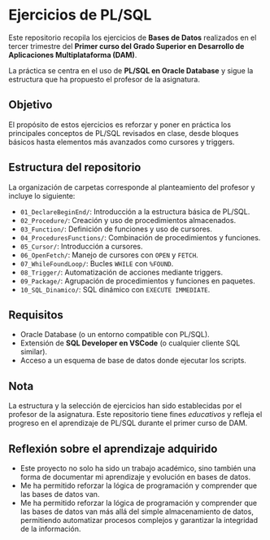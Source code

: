 # Ejercicios de PL/SQL

Este repositorio recopila los ejercicios de **Bases de Datos** realizados en el tercer trimestre del **Primer curso del Grado Superior en Desarrollo de Aplicaciones Multiplataforma (DAM)**.

La práctica se centra en el uso de **PL/SQL en Oracle Database** y sigue la estructura que ha propuesto el profesor de la asignatura.

## Objetivo

El propósito de estos ejercicios es reforzar y poner en práctica los principales conceptos de PL/SQL revisados en clase, desde bloques básicos hasta elementos más avanzados como cursores y triggers.

## Estructura del repositorio

La organización de carpetas corresponde al planteamiento del profesor y incluye lo siguiente:

- `01_DeclareBeginEnd/`: Introducción a la estructura básica de PL/SQL.
- `02_Procedure/`: Creación y uso de procedimientos almacenados.
- `03_Function/`: Definición de funciones y uso de cursores.
- `04_ProceduresFunctions/`: Combinación de procedimientos y funciones.
- `05_Cursor/`: Introducción a cursores.
- `06_OpenFetch/`: Manejo de cursores con `OPEN` y `FETCH`.
- `07_WhileFoundLoop/`: Bucles `WHILE` con `%FOUND`.
- `08_Trigger/`: Automatización de acciones mediante triggers.
- `09_Package/`: Agrupación de procedimientos y funciones en paquetes.
- `10_SQL_Dinamico/`: SQL dinámico con `EXECUTE IMMEDIATE`.

## Requisitos

- Oracle Database (o un entorno compatible con PL/SQL).
- Extensión de **SQL Developer en VSCode** (o cualquier cliente SQL similar).
- Acceso a un esquema de base de datos donde ejecutar los scripts.

## Nota

La estructura y la selección de ejercicios han sido establecidas por el profesor de la asignatura. Este repositorio tiene fines *educativos* y refleja el progreso en el aprendizaje de PL/SQL durante el primer curso de DAM.

## Reflexión sobre el aprendizaje adquirido

- Este proyecto no solo ha sido un trabajo académico, sino también una forma de documentar mi aprendizaje y evolución en bases de datos.
- Me ha permitido reforzar la lógica de programación y comprender que las bases de datos van.
- Me ha permitido reforzar la lógica de programación y comprender que las bases de datos van más allá del simple almacenamiento de datos, permitiendo automatizar procesos complejos y garantizar la integridad de la información.
